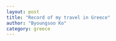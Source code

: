 ```yaml
---
layout: post
title: "Record of my travel in Greece"
author: "Byoungsoo Ko"
category: greece
---
```

